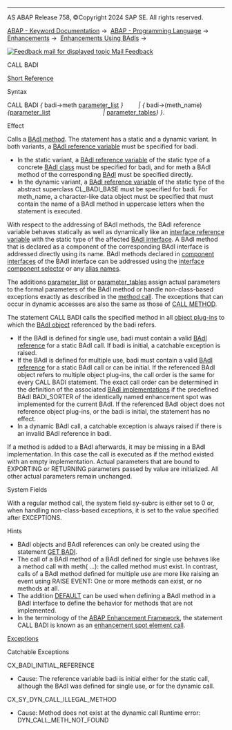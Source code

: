   

* * *

AS ABAP Release 758, ©Copyright 2024 SAP SE. All rights reserved.

[ABAP - Keyword Documentation](https://help.sap.com/doc/abapdocu_758_index_htm/7.58/en-US/abenabap.htm) →  [ABAP - Programming Language](https://help.sap.com/doc/abapdocu_758_index_htm/7.58/en-US/abenabap_reference.htm) →  [Enhancements](https://help.sap.com/doc/abapdocu_758_index_htm/7.58/en-US/abenenhancement_framework.htm) →  [Enhancements Using BAdIs](https://help.sap.com/doc/abapdocu_758_index_htm/7.58/en-US/abenbadi_enhancement.htm) → 

 [![](Mail.gif?object=Mail.gif "Feedback mail for displayed topic") Mail Feedback](mailto:f1_help@sap.com?subject=Feedback%20on%20ABAP%20Documentation&body=Document:%20CALL%20BADI%2C%20ABAPCALL_BADI%2C%20758%0D%0A%0D%0AError:%0D%0A%0D%0A%0D%0A%0D%0ASuggestion%20for%20improvement:)

CALL BADI

[Short Reference](https://help.sap.com/doc/abapdocu_758_index_htm/7.58/en-US/abapcall_badi_shortref.htm)

Syntax

CALL BADI *{* badi->meth [parameter\_list](https://help.sap.com/doc/abapdocu_758_index_htm/7.58/en-US/abapcall_method_parameters.htm) *}*
        *|* *{* badi->(meth\_name) *{*[parameter\_list](https://help.sap.com/doc/abapdocu_758_index_htm/7.58/en-US/abapcall_method_parameters.htm)
                              *|* [parameter\_tables](https://help.sap.com/doc/abapdocu_758_index_htm/7.58/en-US/abapcall_method_parameter_tables.htm)*}* *}*.

Effect

Calls a [BAdI method](https://help.sap.com/doc/abapdocu_758_index_htm/7.58/en-US/abenbadi_method_glosry.htm "Glossary Entry"). The statement has a static and a dynamic variant. In both variants, a [BAdI reference variable](https://help.sap.com/doc/abapdocu_758_index_htm/7.58/en-US/abenbadi_reference_variable_glosry.htm "Glossary Entry") must be specified for badi.

-   In the static variant, a [BAdI reference variable](https://help.sap.com/doc/abapdocu_758_index_htm/7.58/en-US/abenbadi_reference_variable_glosry.htm "Glossary Entry") of the static type of a concrete [BAdI class](https://help.sap.com/doc/abapdocu_758_index_htm/7.58/en-US/abenbadi_class_glosry.htm "Glossary Entry") must be specified for badi, and for meth a BAdI method of the corresponding [BAdI](https://help.sap.com/doc/abapdocu_758_index_htm/7.58/en-US/abenbadi_glosry.htm "Glossary Entry") must be specified directly.
-   In the dynamic variant, a [BAdI reference variable](https://help.sap.com/doc/abapdocu_758_index_htm/7.58/en-US/abenbadi_reference_variable_glosry.htm "Glossary Entry") of the static type of the abstract superclass CL\_BADI\_BASE must be specified for badi. For meth\_name, a character-like data object must be specified that must contain the name of a BAdI method in uppercase letters when the statement is executed.

With respect to the addressing of BAdI methods, the BAdI reference variable behaves statically as well as dynamically like an [interface reference variable](https://help.sap.com/doc/abapdocu_758_index_htm/7.58/en-US/abeninterface_ref_variable_glosry.htm "Glossary Entry") with the static type of the affected [BAdI interface](https://help.sap.com/doc/abapdocu_758_index_htm/7.58/en-US/abenbadi_interface_glosry.htm "Glossary Entry"). A BAdI method that is declared as a component of the corresponding BAdI interface is addressed directly using its name. BAdI methods declared in [component interfaces](https://help.sap.com/doc/abapdocu_758_index_htm/7.58/en-US/abencomponent_interface_glosry.htm "Glossary Entry") of the BAdI interface can be addressed using the [interface component selector](https://help.sap.com/doc/abapdocu_758_index_htm/7.58/en-US/abeninterface_comp_selector_glosry.htm "Glossary Entry") or any [alias names](https://help.sap.com/doc/abapdocu_758_index_htm/7.58/en-US/abenalias_glosry.htm "Glossary Entry").

The additions [parameter\_list](https://help.sap.com/doc/abapdocu_758_index_htm/7.58/en-US/abapcall_method_parameters.htm) or [parameter\_tables](https://help.sap.com/doc/abapdocu_758_index_htm/7.58/en-US/abapcall_method_parameter_tables.htm) assign actual parameters to the formal parameters of the BAdI method or handle non-class-based exceptions exactly as described in the [method call](https://help.sap.com/doc/abapdocu_758_index_htm/7.58/en-US/abenmethod_calls.htm). The exceptions that can occur in dynamic accesses are also the same as those of [CALL METHOD](https://help.sap.com/doc/abapdocu_758_index_htm/7.58/en-US/abapcall_method_dynamic.htm).

The statement CALL BADI calls the specified method in all [object plug-ins](https://help.sap.com/doc/abapdocu_758_index_htm/7.58/en-US/abenobject_plugin_glosry.htm "Glossary Entry") to which the [BAdI object](https://help.sap.com/doc/abapdocu_758_index_htm/7.58/en-US/abenbadi_object_glosry.htm "Glossary Entry") referenced by the badi refers.

-   If the BAdI is defined for single use, badi must contain a valid [BAdI reference](https://help.sap.com/doc/abapdocu_758_index_htm/7.58/en-US/abenbadi_reference_glosry.htm "Glossary Entry") for a static BAdI call. If badi is initial, a catchable exception is raised.
-   If the BAdI is defined for multiple use, badi must contain a valid [BAdI reference](https://help.sap.com/doc/abapdocu_758_index_htm/7.58/en-US/abenbadi_reference_glosry.htm "Glossary Entry") for a static BAdI call or can be initial. If the referenced BAdI object refers to multiple object plug-ins, the call order is the same for every CALL BADI statement. The exact call order can be determined in the definition of the associated [BAdI implementations](https://help.sap.com/doc/abapdocu_758_index_htm/7.58/en-US/abenbadi_implementation_glosry.htm "Glossary Entry") if the predefined BAdI BADI\_SORTER of the identically named enhancement spot was implemented for the current BAdI. If the referenced BAdI object does not reference object plug-ins, or the badi is initial, the statement has no effect.
-   In a dynamic BAdI call, a catchable exception is always raised if there is an invalid BAdI reference in badi.

If a method is added to a BAdI afterwards, it may be missing in a BAdI implementation. In this case the call is executed as if the method existed with an empty implementation. Actual parameters that are bound to EXPORTING or RETURNING parameters passed by value are initialized. All other actual parameters remain unchanged.

System Fields

With a regular method call, the system field sy-subrc is either set to 0 or, when handling non-class-based exceptions, it is set to the value specified after EXCEPTIONS.

Hints

-   BAdI objects and BAdI references can only be created using the statement [GET BADI](https://help.sap.com/doc/abapdocu_758_index_htm/7.58/en-US/abapget_badi.htm).
-   The call of a BAdI method of a BAdI defined for single use behaves like a method call with meth( ...): the called method must exist. In contrast, calls of a BAdI method defined for multiple use are more like raising an event using RAISE EVENT: One or more methods can exist, or no methods at all.
-   The addition [DEFAULT](https://help.sap.com/doc/abapdocu_758_index_htm/7.58/en-US/abapmethods_default.htm) can be used when defining a BAdI method in a BAdI interface to define the behavior for methods that are not implemented.
-   In the terminology of the [ABAP Enhancement Framework](https://help.sap.com/doc/abapdocu_758_index_htm/7.58/en-US/abenenhancement_framework_glosry.htm "Glossary Entry"), the statement CALL BADI is known as an [enhancement spot element call](https://help.sap.com/doc/abapdocu_758_index_htm/7.58/en-US/abenenhancement_spot_invoc_glosry.htm "Glossary Entry").

[Exceptions](https://help.sap.com/doc/abapdocu_758_index_htm/7.58/en-US/abenabap_language_exceptions.htm)

Catchable Exceptions

CX\_BADI\_INITIAL\_REFERENCE

-   Cause: The reference variable badi is initial either for the static call, although the BAdI was defined for single use, or for the dynamic call.

CX\_SY\_DYN\_CALL\_ILLEGAL\_METHOD

-   Cause: Method does not exist at the dynamic call
    Runtime error: DYN\_CALL\_METH\_NOT\_FOUND